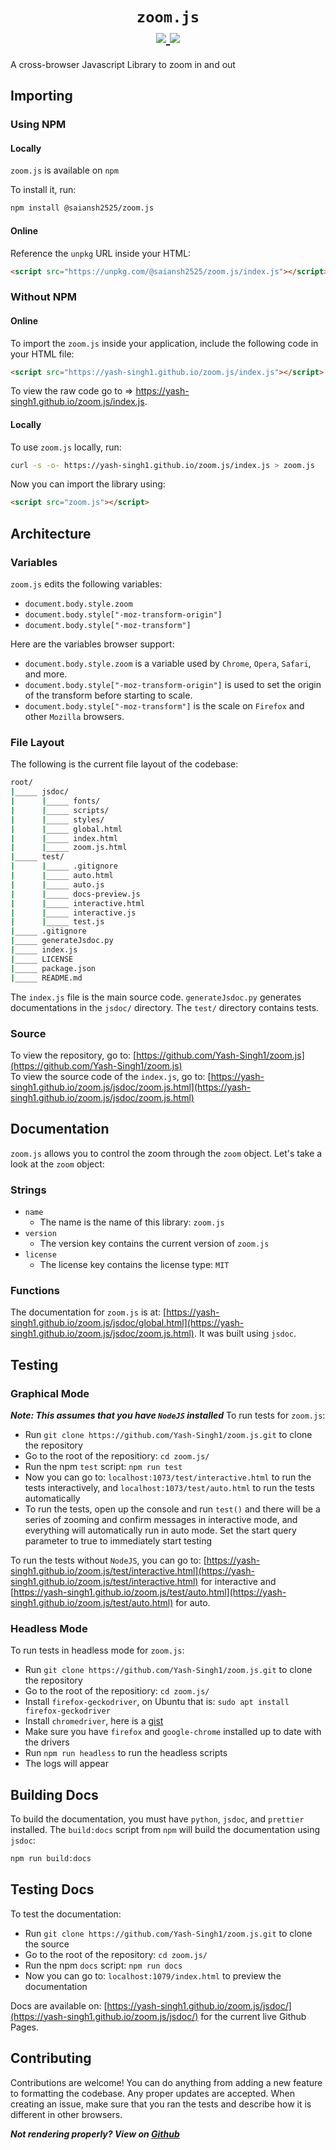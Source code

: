 <h1 align="center">
  <code>zoom.js</code>
  <br />
  <a href="https://www.npmjs.com/package/@saiansh2525/zoom.js" align="center">
    <img src="https://img.shields.io/npm/v/@saiansh2525/zoom.js?style=flat-square">
  </a>
  <a href="https://github.com/prettier/prettier" align="center">
    <img src="https://img.shields.io/badge/code_style-prettier-ff69b4.svg?style=flat-square">
  </a>
</h1>

A cross-browser Javascript Library to zoom in and out

## Importing

### Using NPM

#### Locally

`zoom.js` is available on `npm`

To install it, run:

```sh
npm install @saiansh2525/zoom.js
```

#### Online

Reference the `unpkg` URL inside your HTML:

```html
<script src="https://unpkg.com/@saiansh2525/zoom.js/index.js"></script>
```

### Without NPM

#### Online

To import the `zoom.js` inside your application, include the following code in your HTML file:

```html
<script src="https://yash-singh1.github.io/zoom.js/index.js"></script>
```

To view the raw code go to => <https://yash-singh1.github.io/zoom.js/index.js>.

#### Locally

To use `zoom.js` locally, run:

```sh
curl -s -o- https://yash-singh1.github.io/zoom.js/index.js > zoom.js
```

Now you can import the library using:

```html
<script src="zoom.js"></script>
```

## Architecture

### Variables

`zoom.js` edits the following variables:

- `document.body.style.zoom`
- `document.body.style["-moz-transform-origin"]`
- `document.body.style["-moz-transform"]`

Here are the variables browser support:

- `document.body.style.zoom` is a variable used by `Chrome`, `Opera`, `Safari`, and more.
- `document.body.style["-moz-transform-origin"]` is used to set the origin of the transform before starting to scale.
- `document.body.style["-moz-transform"]` is the scale on `Firefox` and other `Mozilla` browsers.

### File Layout

The following is the current file layout of the codebase:

```sh
root/
|_____ jsdoc/
|      |_____ fonts/
|      |_____ scripts/
|      |_____ styles/
|      |_____ global.html
|      |_____ index.html
|      |_____ zoom.js.html
|_____ test/
|      |_____ .gitignore
|      |_____ auto.html
|      |_____ auto.js
|      |_____ docs-preview.js
|      |_____ interactive.html
|      |_____ interactive.js
|      |_____ test.js
|_____ .gitignore
|_____ generateJsdoc.py
|_____ index.js
|_____ LICENSE
|_____ package.json
|_____ README.md
```

The `index.js` file is the main source code. `generateJsdoc.py` generates documentations in the `jsdoc/` directory. The `test/` directory contains tests.

### Source

To view the repository, go to: [https://github.com/Yash-Singh1/zoom.js](https://github.com/Yash-Singh1/zoom.js)<br>
To view the source code of the `index.js`, go to: [https://yash-singh1.github.io/zoom.js/jsdoc/zoom.js.html](https://yash-singh1.github.io/zoom.js/jsdoc/zoom.js.html)

## Documentation

`zoom.js` allows you to control the zoom through the `zoom` object. Let's take a look at the `zoom` object:

### Strings

- `name`
  - The name is the name of this library: `zoom.js`
- `version`
  - The version key contains the current version of `zoom.js`
- `license`
  - The license key contains the license type: `MIT`

### Functions

The documentation for `zoom.js` is at: [https://yash-singh1.github.io/zoom.js/jsdoc/global.html](https://yash-singh1.github.io/zoom.js/jsdoc/zoom.js.html).
It was built using `jsdoc`.

## Testing

### Graphical Mode

**_Note: This assumes that you have `NodeJS` installed_**
To run tests for `zoom.js`:

- Run `git clone https://github.com/Yash-Singh1/zoom.js.git` to clone the repository
- Go to the root of the repositiory: `cd zoom.js/`
- Run the npm `test` script: `npm run test`
- Now you can go to: `localhost:1073/test/interactive.html` to run the tests interactively, and `localhost:1073/test/auto.html` to run the tests automatically
- To run the tests, open up the console and run `test()` and there will be a series of zooming and confirm messages in interactive mode, and
  everything will automatically run in auto mode. Set the start query parameter to true to immediately start testing

To run the tests without `NodeJS`, you can go to: [https://yash-singh1.github.io/zoom.js/test/interactive.html](https://yash-singh1.github.io/zoom.js/test/interactive.html)
for interactive and [https://yash-singh1.github.io/zoom.js/test/auto.html](https://yash-singh1.github.io/zoom.js/test/auto.html) for auto.

### Headless Mode

To run tests in headless mode for `zoom.js`:

- Run `git clone https://github.com/Yash-Singh1/zoom.js.git` to clone the repository
- Go to the root of the repositiory: `cd zoom.js/`
- Install `firefox-geckodriver`, on Ubuntu that is: `sudo apt install firefox-geckodriver`
- Install `chromedriver`, here is a [gist](https://gist.github.com/ziadoz/3e8ab7e944d02fe872c3454d17af31a5)
- Make sure you have `firefox` and `google-chrome` installed up to date with the drivers
- Run `npm run headless` to run the headless scripts
- The logs will appear

## Building Docs

To build the documentation, you must have `python`, `jsdoc`, and `prettier` installed.
The `build:docs` script from `npm` will build the documentation using `jsdoc`:

```sh
npm run build:docs
```

## Testing Docs

To test the documentation:

- Run `git clone https://github.com/Yash-Singh1/zoom.js.git` to clone the source
- Go to the root of the repository: `cd zoom.js/`
- Run the npm `docs` script: `npm run docs`
- Now you can go to: `localhost:1079/index.html` to preview the documentation

Docs are available on: [https://yash-singh1.github.io/zoom.js/jsdoc/](https://yash-singh1.github.io/zoom.js/jsdoc/) for the current live Github Pages.

## Contributing

Contributions are welcome! You can do anything from adding a new feature to formatting the codebase.
Any proper updates are accepted. When creating an issue, make sure that you ran the tests and describe how it is different in other browsers.

**_Not rendering properly? View on [Github](https://github.com/Yash-Singh1/zoom.js#readme)_**
